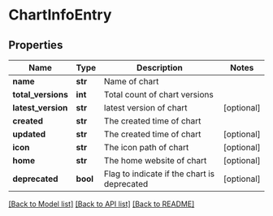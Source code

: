 # ChartInfoEntry

## Properties
Name | Type | Description | Notes
------------ | ------------- | ------------- | -------------
**name** | **str** | Name of chart | 
**total_versions** | **int** | Total count of chart versions | 
**latest_version** | **str** | latest version of chart | [optional] 
**created** | **str** | The created time of chart | 
**updated** | **str** | The created time of chart | [optional] 
**icon** | **str** | The icon path of chart | [optional] 
**home** | **str** | The home website of chart | [optional] 
**deprecated** | **bool** | Flag to indicate if the chart is deprecated | [optional] 

[[Back to Model list]](../README.md#documentation-for-models) [[Back to API list]](../README.md#documentation-for-api-endpoints) [[Back to README]](../README.md)


